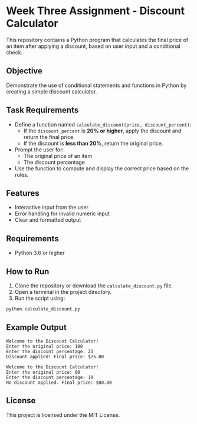 # Week Three Assignment - Discount Calculator

This repository contains a Python program that calculates the final price of an item after applying a discount, based on user input and a conditional check.

## Objective

Demonstrate the use of conditional statements and functions in Python by creating a simple discount calculator.

## Task Requirements

- Define a function named `calculate_discount(price, discount_percent)`:
  - If the `discount_percent` is **20% or higher**, apply the discount and return the final price.
  - If the discount is **less than 20%**, return the original price.
- Prompt the user for:
  - The original price of an item
  - The discount percentage
- Use the function to compute and display the correct price based on the rules.

## Features

- Interactive input from the user
- Error handling for invalid numeric input
- Clear and formatted output

## Requirements

- Python 3.6 or higher

## How to Run

1. Clone the repository or download the `calculate_discount.py` file.
2. Open a terminal in the project directory.
3. Run the script using:

```bash
python calculate_discount.py
```

## Example Output

```
Welcome to the Discount Calculator!
Enter the original price: 100
Enter the discount percentage: 25
Discount applied! Final price: $75.00
```

```
Welcome to the Discount Calculator!
Enter the original price: 80
Enter the discount percentage: 10
No discount applied. Final price: $80.00
```

## License

This project is licensed under the MIT License.

